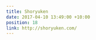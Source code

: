 ```yaml
---
title: Shoryuken
date: 2017-04-10 13:49:00 +10:00
position: 18
link: http://shoryuken.com/
---
```


